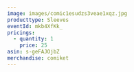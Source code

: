 ```yaml
---
image: images/comic1esudzs3veae1xqz.jpg
producttype: Sleeves
eventId: mkb4XfKk_
pricings:
  - quantity: 1
    price: 25
asin: s-geFAJOjbZ
merchandise: comiket
---
```


